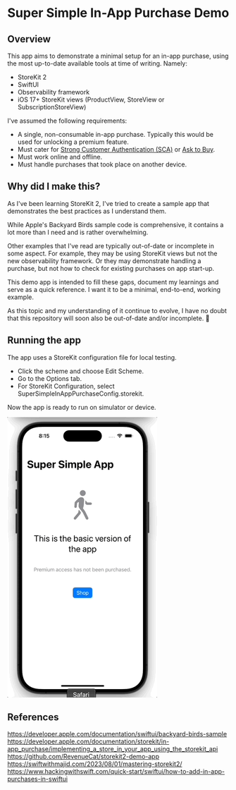 # Super Simple In-App Purchase Demo

## Overview

This app aims to demonstrate a minimal setup for an in-app purchase, using the most up-to-date available tools at time of writing. Namely:
- StoreKit 2
- SwiftUI
- Observability framework
- iOS 17+ StoreKit views (ProductView, StoreView or SubscriptionStoreView)

I've assumed the following requirements:
- A single, non-consumable in-app purchase. Typically this would be used for unlocking a premium feature.
- Must cater for [Strong Customer Authentication (SCA)](https://developer.apple.com/support/sca/) or [Ask to Buy](https://support.apple.com/en-us/105055).
- Must work online and offline.
- Must handle purchases that took place on another device.

## Why did I make this?

As I've been learning StoreKit 2, I've tried to create a sample app that demonstrates the best practices as I understand them.

While Apple's Backyard Birds sample code is comprehensive, it contains a lot more than I need and is rather overwhelming. 

Other examples that I've read are typically out-of-date or incomplete in some aspect. For example, they may be using StoreKit views but not the new observability framework. Or they may demonstrate handling a purchase, but not how to check for existing purchases on app start-up.

This demo app is intended to fill these gaps, document my learnings and serve as a quick reference. I want it to be a minimal, end-to-end, working example.

As this topic and my understanding of it continue to evolve, I have no doubt that this repository will soon also be out-of-date and/or incomplete. 🙂

## Running the app

The app uses a StoreKit configuration file for local testing.

- Click the scheme and choose Edit Scheme.
- Go to the Options tab.
- For StoreKit Configuration, select SuperSimpleInAppPurchaseConfig.storekit.

Now the app is ready to run on simulator or device.

![Animation showing an in-app purchase of a premium feature](demo/purchase-premium-demo.gif)

## References

https://developer.apple.com/documentation/swiftui/backyard-birds-sample
https://developer.apple.com/documentation/storekit/in-app_purchase/implementing_a_store_in_your_app_using_the_storekit_api
https://github.com/RevenueCat/storekit2-demo-app
https://swiftwithmajid.com/2023/08/01/mastering-storekit2/
https://www.hackingwithswift.com/quick-start/swiftui/how-to-add-in-app-purchases-in-swiftui
